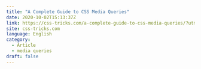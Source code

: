```yaml
---
title: "A Complete Guide to CSS Media Queries"
date: 2020-10-02T15:13:37Z
link: https://css-tricks.com/a-complete-guide-to-css-media-queries/?utm_medium=RSS&utm_source=news.12bit.vn
site: css-tricks.com
language: English
category:
  - Article
  - media queries
draft: false
---
```

